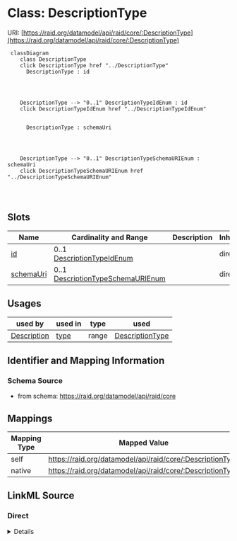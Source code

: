 

# Class: DescriptionType



URI: [https://raid.org/datamodel/api/raid/core/:DescriptionType](https://raid.org/datamodel/api/raid/core/:DescriptionType)






```mermaid
 classDiagram
    class DescriptionType
    click DescriptionType href "../DescriptionType"
      DescriptionType : id
        
          
    
    
    DescriptionType --> "0..1" DescriptionTypeIdEnum : id
    click DescriptionTypeIdEnum href "../DescriptionTypeIdEnum"

        
      DescriptionType : schemaUri
        
          
    
    
    DescriptionType --> "0..1" DescriptionTypeSchemaURIEnum : schemaUri
    click DescriptionTypeSchemaURIEnum href "../DescriptionTypeSchemaURIEnum"

        
      
```




<!-- no inheritance hierarchy -->


## Slots

| Name | Cardinality and Range | Description | Inheritance |
| ---  | --- | --- | --- |
| [id](../slots/id.md) | 0..1 <br/> [DescriptionTypeIdEnum](../enums/DescriptionTypeIdEnum.md) |  | direct |
| [schemaUri](../slots/schemaUri.md) | 0..1 <br/> [DescriptionTypeSchemaURIEnum](../enums/DescriptionTypeSchemaURIEnum.md) |  | direct |





## Usages

| used by | used in | type | used |
| ---  | --- | --- | --- |
| [Description](../classes/Description.md) | [type](../slots/type.md) | range | [DescriptionType](../classes/DescriptionType.md) |






## Identifier and Mapping Information







### Schema Source


* from schema: https://raid.org/datamodel/api/raid/core




## Mappings

| Mapping Type | Mapped Value |
| ---  | ---  |
| self | https://raid.org/datamodel/api/raid/core/:DescriptionType |
| native | https://raid.org/datamodel/api/raid/core/:DescriptionType |







## LinkML Source

<!-- TODO: investigate https://stackoverflow.com/questions/37606292/how-to-create-tabbed-code-blocks-in-mkdocs-or-sphinx -->

### Direct

<details>
```yaml
name: DescriptionType
from_schema: https://raid.org/datamodel/api/raid/core
attributes:
  id:
    name: id
    from_schema: https://raid.org/datamodel/api/raid/core
    domain_of:
    - ClosedRaid
    - Id
    - Contributor
    - Organisation
    - RelatedRaid
    - RelatedObject
    - AlternateIdentifier
    - Owner
    - RegistrationAgency
    - TitleType
    - DescriptionType
    - AccessType
    - ContributorPosition
    - ContributorRole
    - OrganisationRole
    - RelatedRaidType
    - RelatedObjectType
    - RelatedObjectCategory
    - Language
    - Subject
    - SpatialCoverage
    - TraditionalKnowledgeLabel
    range: DescriptionTypeIdEnum
  schemaUri:
    name: schemaUri
    from_schema: https://raid.org/datamodel/api/raid/core
    domain_of:
    - Id
    - Contributor
    - Organisation
    - RelatedObject
    - Owner
    - RegistrationAgency
    - TitleType
    - DescriptionType
    - AccessType
    - ContributorPosition
    - ContributorRole
    - OrganisationRole
    - RelatedRaidType
    - RelatedObjectType
    - RelatedObjectCategory
    - Language
    - Subject
    - SpatialCoverage
    - TraditionalKnowledgeLabel
    range: DescriptionTypeSchemaURIEnum

```
</details>

### Induced

<details>
```yaml
name: DescriptionType
from_schema: https://raid.org/datamodel/api/raid/core
attributes:
  id:
    name: id
    from_schema: https://raid.org/datamodel/api/raid/core
    alias: id
    owner: DescriptionType
    domain_of:
    - ClosedRaid
    - Id
    - Contributor
    - Organisation
    - RelatedRaid
    - RelatedObject
    - AlternateIdentifier
    - Owner
    - RegistrationAgency
    - TitleType
    - DescriptionType
    - AccessType
    - ContributorPosition
    - ContributorRole
    - OrganisationRole
    - RelatedRaidType
    - RelatedObjectType
    - RelatedObjectCategory
    - Language
    - Subject
    - SpatialCoverage
    - TraditionalKnowledgeLabel
    range: DescriptionTypeIdEnum
  schemaUri:
    name: schemaUri
    from_schema: https://raid.org/datamodel/api/raid/core
    alias: schemaUri
    owner: DescriptionType
    domain_of:
    - Id
    - Contributor
    - Organisation
    - RelatedObject
    - Owner
    - RegistrationAgency
    - TitleType
    - DescriptionType
    - AccessType
    - ContributorPosition
    - ContributorRole
    - OrganisationRole
    - RelatedRaidType
    - RelatedObjectType
    - RelatedObjectCategory
    - Language
    - Subject
    - SpatialCoverage
    - TraditionalKnowledgeLabel
    range: DescriptionTypeSchemaURIEnum

```
</details>
